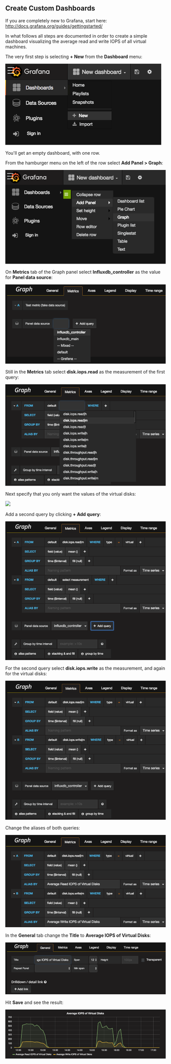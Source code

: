 ## Create Custom Dashboards

If you are completely new to Grafana, start here: http://docs.grafana.org/guides/gettingstarted/

In what follows all steps are documented in order to create a simple dashboard visualizing the average read and write IOPS of all virtual machines.

The very first step is selecting **+ New** from the **Dashboard** menu:

![](NewDashboard.png)

You'll get an empty dashboard, with one row.

From the hamburger menu on the left of the row select **Add Panel > Graph**:

![](AddPanel.png)

On **Metrics** tab of the Graph panel select **Influxdb_controller** as the value for **Panel data source**:

![](PanelDataSource.png)

Still in the **Metrics** tab select **disk.iops.read** as the measurement of the first query:

![](QueryAFromMeasurement.png)

Next specify that you only want the values of the virtual disks:

![](QueryAWhereVirtual.png)

Add a second query by clicking **+ Add query**:

![](AddQuery.png)

For the second query select **disk.iops.write** as the measurement, and again for the virtual disks:

![](QueryB.png)

Change the aliases of both queries:

![](ChangeAliases.png)

In the **General** tab change the **Title** to **Average IOPS of Virtual Disks**:

![](ChangePanelTitle.png)

Hit **Save** and see the result:

![](Result.png)
